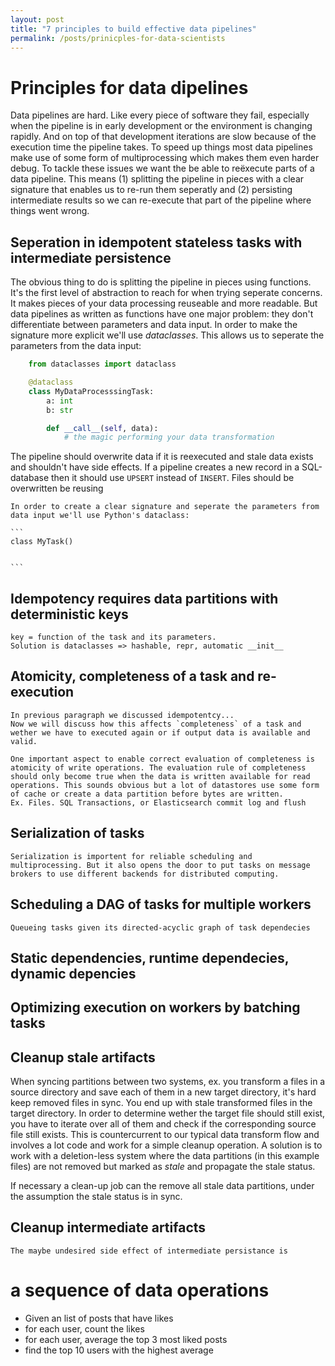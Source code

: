 ```yaml
---
layout: post
title: "7 principles to build effective data pipelines"
permalink: /posts/prinicples-for-data-scientists
---
```


# Principles for data dipelines

Data pipelines are hard. Like every piece of software they fail, especially when the pipeline is in early development or the environment is changing rapidly. And on top of that development iterations are slow because of the execution time the pipeline takes. To speed up things most data pipelines make use of some form of multiprocessing which makes them even harder debug. To tackle these issues we want the be able to reëxecute parts of a data pipeline. This means (1) splitting the pipeline in pieces with a clear signature that enables us to re-run them seperatly and (2) persisting intermediate results so we can re-execute that part of the pipeline where things went wrong.

## Seperation in idempotent stateless tasks with intermediate persistence

The obvious thing to do is splitting the pipeline in pieces using functions. It's the first level of abstraction to reach for when trying seperate concerns. It makes pieces of your data processing reuseable and more readable.
But data pipelines as written as functions have one major problem: they don't differentiate between parameters and data input. In order to make the signature more explicit we'll use _dataclasses_. This allows us to seperate the parameters from the data input:

```python
    from dataclasses import dataclass

    @dataclass
    class MyDataProcesssingTask:
        a: int
        b: str

        def __call__(self, data):
            # the magic performing your data transformation

```

The pipeline should overwrite data if it is reexecuted and stale data exists and shouldn't have side effects. If a pipeline creates a new record in a SQL-database then it should use `UPSERT` instead of `INSERT`. Files should be overwritten be reusing

    In order to create a clear signature and seperate the parameters from data input we'll use Python's dataclass:

    ```
    class MyTask()


    ```

## Idempotency requires data partitions with deterministic keys

    key = function of the task and its parameters.
    Solution is dataclasses => hashable, repr, automatic __init__

## Atomicity, completeness of a task and re-execution

    In previous paragraph we discussed idempotentcy...
    Now we will discuss how this affects `completeness` of a task and wether we have to executed again or if output data is available and valid.

    One important aspect to enable correct evaluation of completeness is atomicity of write operations. The evaluation rule of completeness should only become true when the data is written available for read operations. This sounds obvious but a lot of datastores use some form of cache or create a data partition before bytes are written.
    Ex. Files. SQL Transactions, or Elasticsearch commit log and flush

## Serialization of tasks

    Serialization is importent for reliable scheduling and multiprocessing. But it also opens the door to put tasks on message brokers to use different backends for distributed computing.

## Scheduling a DAG of tasks for multiple workers

    Queueing tasks given its directed-acyclic graph of task dependecies

## Static dependencies, runtime dependecies, dynamic depencies

## Optimizing execution on workers by batching tasks

## Cleanup stale artifacts

When syncing partitions between two systems, ex. you transform a files in a source directory and save each of them in a new target directory, it's hard keep removed files in sync. You end up with stale transformed files in the target directory. In order to determine wether the target file should still exist, you have to iterate over all of them and check if the corresponding source file still exists. This is countercurrent to our typical data transform flow and involves a lot code and work for a simple cleanup operation. A solution is to work with a deletion-less system where the data partitions (in this example files) are not removed but marked as _stale_ and propagate the stale status.

If necessary a clean-up job can the remove all stale data partitions, under the assumption the stale status is in sync.

[comment]: <> (May be we should think differently about the data paritions and see them more as data updates operations. Then the _stale_ flag becomes a deletion operation. The whole pipeline is more about propagating/syncing operation.)

## Cleanup intermediate artifacts

    The maybe undesired side effect of intermediate persistance is

# a sequence of data operations

- Given an list of posts that have likes
- for each user, count the likes
- for each user, average the top 3 most liked posts
- find the top 10 users with the highest average

#

